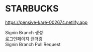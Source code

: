 # STARBUCKS
https://pensive-kare-002674.netlify.app

Signin Branch 생성<br/>
로그인페이지 랜더링<br/>
Signin Branch Pull Request

